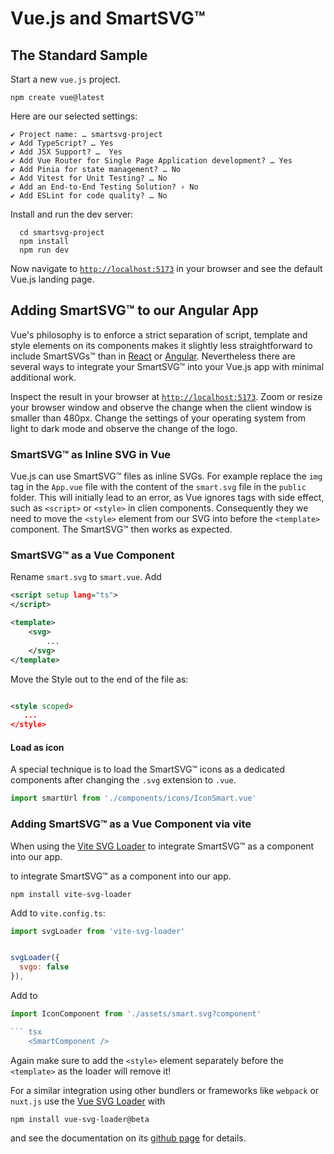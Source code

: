 # Vue.js and SmartSVG:tm:

## The Standard Sample

Start a new `vue.js` project.

``` shell
npm create vue@latest
```

Here are our selected settings:

```shell
✔ Project name: … smartsvg-project
✔ Add TypeScript? … Yes
✔ Add JSX Support? …  Yes
✔ Add Vue Router for Single Page Application development? … Yes
✔ Add Pinia for state management? … No
✔ Add Vitest for Unit Testing? … No
✔ Add an End-to-End Testing Solution? › No
✔ Add ESLint for code quality? … No

```

Install and run the dev server:

``` shell
  cd smartsvg-project
  npm install
  npm run dev
```

Now navigate to [`http://localhost:5173`](http://localhost:5173) in your browser and see the default
Vue.js landing page.

## Adding SmartSVG:tm: to our Angular App

Vue's philosophy is to enforce a strict separation of script, template and style
elements on its components makes it slightly less straightforward to include
SmartSVGs:tm: than in [React](../React) or [Angular](../Angular). Nevertheless
there are several ways to integrate your SmartSVG:tm: into your Vue.js app with
minimal additional work.

Inspect the result in your browser at
[`http://localhost:5173`](http://localhost:5173). Zoom or resize your browser
window and observe the change when the client window is smaller than 480px.
Change the settings of your operating system from light to dark mode and observe
the change of the logo.

### SmartSVG:tm: as Inline SVG in Vue

Vue.js can use SmartSVG:tm: files as inline SVGs. For example replace the `img`
tag in the `App.vue` file with the content of the `smart.svg` file in the
`public` folder. This will initially lead to an error, as Vue ignores tags with
side effect, such as `<script>` or `<style>` in clien components. Consequently
they we need to move the `<style>` element from our SVG into before the
`<template>` component. The SmartSVG:tm: then works as expected.




### SmartSVG:tm: as a Vue Component

Rename `smart.svg` to `smart.vue`. Add 

``` xml
<script setup lang="ts">
</script>

<template>
    <svg>
        ...
    </svg>
</template>
```

Move the Style out to the end of the file as:

``` xml

<style scoped> 
   ...
</style>
```

#### Load as icon

A special technique is to load the SmartSVG:tm: icons as a dedicated components
after changing the `.svg` extension to `.vue`.

``` JavaScript
import smartUrl from './components/icons/IconSmart.vue'
```


### Adding SmartSVG:tm: as a Vue Component via vite

When using the [Vite SVG Loader](https://www.npmjs.com/package/vite-svg-loader)
to integrate SmartSVG:tm: as a component into our app.

to integrate
SmartSVG:tm: as a component into our app.

``` shell
npm install vite-svg-loader
```

Add to `vite.config.ts`:

``` javascript
import svgLoader from 'vite-svg-loader'


svgLoader({
  svgo: false
}),

```

Add to 

``` javascript
import IconComponent from './assets/smart.svg?component'

``` tsx
    <SmartComponent />
```

Again make sure to add the `<style>` element separately before the `<template>`
as the loader will remove it!

For a similar integration using other bundlers or frameworks like `webpack` or
`nuxt.js` use the [Vue SVG Loader](https://www.npmjs.com/package/vue-svg-loader) with 

``` shell
npm install vue-svg-loader@beta
```

and see the documentation on its [github
page](https://github.com/damianstasik/vue-svg-loader) for details.
